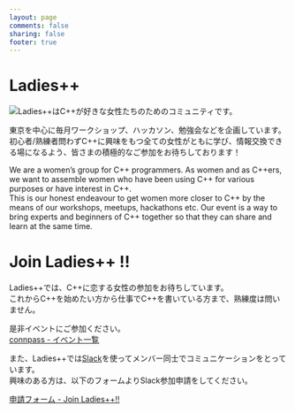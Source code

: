 ```yaml
---
layout: page
comments: false
sharing: false
footer: true
---
```


# Ladies++

<img src="/images/icon.png" style="float:left">

Ladies++はC++が好きな女性たちのためのコミュニティです。

東京を中心に毎月ワークショップ、ハッカソン、勉強会などを企画しています。  
初心者/熟練者問わずC++に興味をもつ全ての女性がともに学び、情報交換できる場になるよう、皆さまの積極的なご参加をお待ちしております！

We are a women’s group for C++ programmers.
As women and as C++ers, we want to assemble women who have been using C++ for various purposes or have interest in C++.  
This is our honest endeavour to get women more closer to C++ by the means of our workshops, meetups, hackathons etc. Our event is a way to bring experts and beginners of C++ together so that they can share and learn at the same time.  





# Join Ladies++ !!
Ladies++では、C++に恋する女性の参加をお待ちしています。  
これからC++を始めたい方から仕事でC++を書いている方まで、熟練度は問いません。  

是非イベントにご参加ください。  
[connpass - イベント一覧](http://ladiespp.connpass.com/) 

また、Ladies++では[Slack](https://slack.com/)を使ってメンバー同士でコミュニケーションをとっています。  
興味のある方は、以下のフォームよりSlack参加申請をしてください。

[申請フォーム - Join Ladies++!!](https://docs.google.com/forms/d/1AD-59tm7_PJC0lkjUBrmH9Z_i19M6H29UUJU0O_x92U/viewform)
